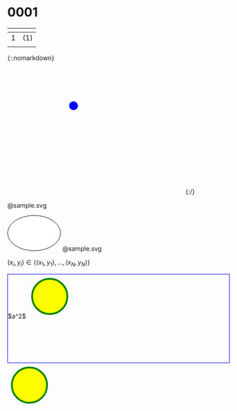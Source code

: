 # 0001
<span></span>|<span></span>
:-: | :-:
$1$ | $(1)$
<span></span>|<span></span>

{::nomarkdown}
<svg width="400" height=300>
    <circle cx="150" cy="100" r="10" fill="blue"/>
</svg>
{:/}

@sample.svg
<?xml version="1.0" encoding="UTF-8"?>
<!DOCTYPE svg PUBLIC "-//W3C//DTD SVG 1.1//EN" "http://www.w3.org/Graphics/SVG/1.1/DTD/svg11.dtd">
<svg xmlns="http://www.w3.org/2000/svg" version="1.1" width="121px" height="81px" viewBox="-0.5 -0.5 121 81" style="background-color: rgb(255, 255, 255);">
    <defs/>
    <g>
        <ellipse cx="60" cy="40" rx="60" ry="40" fill="#ffffff" stroke="#000000" pointer-events="all"/>
    </g>
</svg>
@sample.svg


$(x_i, y_i) \in \{(x_1, y_1), \dots, (x_N, y_N) \}$


<div style="border:1px solid blue; height: 200px;">
$a^2$

<svg width="100" height="100">
  <circle cx="50" cy="50" r="40" stroke="green" stroke-width="4" fill="yellow" />
</svg>

</div>

<svg width="100" height="100">
  <circle cx="50" cy="50" r="40" stroke="green" stroke-width="4" fill="yellow" />
</svg>

